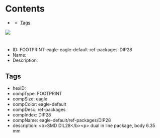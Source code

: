 



Contents
========

* [](#)
	* [Tags](#tags)
  
![][im]
# 

- ID: FOOTPRINT-eagle-eagle-default-ref-packages-DIP28
- Name: 
- Description: 

## Tags

- hexID: 
- oompType: FOOTPRINT
- oompSize: eagle
- oompColor: eagle-default
- oompDesc: ref-packages
- oompIndex: DIP28
- oompName: eagle-default/ref-packages/DIP28
- description: &lt;b&gt;SMD DIL28&lt;/b&gt;&lt;p&gt;&#xD;
dual in line package, body 6.35 mm



[im]: image.png
